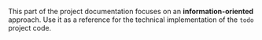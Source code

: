 This part of the project documentation focuses on
an **information-oriented** approach. Use it as a
reference for the technical implementation of the
`todo` project code.
